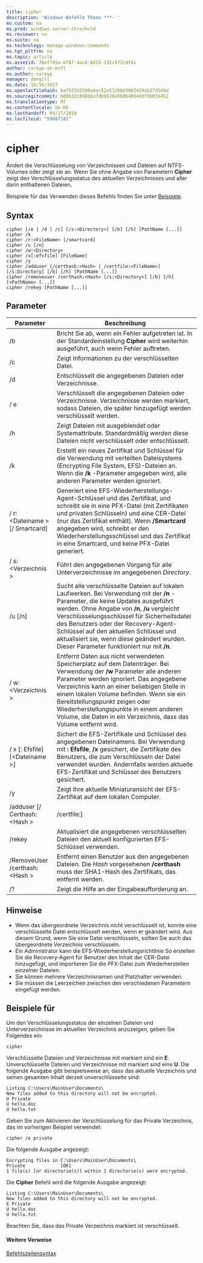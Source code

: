 ```yaml
---
title: cipher
description: 'Windows-Befehle Thema ***- '
ms.custom: na
ms.prod: windows-server-threshold
ms.reviewer: na
ms.suite: na
ms.technology: manage-windows-commands
ms.tgt_pltfrm: na
ms.topic: article
ms.assetid: 78ef795e-0f87-4acd-8d15-192c972c0f41
author: coreyp-at-msft
ms.author: coreyp
manager: dongill
ms.date: 10/16/2017
ms.openlocfilehash: baf527d3590a4ec52a51260d3083419ab27d548d
ms.sourcegitcommit: 0d0b32c8986ba7db9536e0b8648d4ddf9b03e452
ms.translationtype: MT
ms.contentlocale: de-DE
ms.lasthandoff: 04/17/2019
ms.locfileid: "59887181"
---
```

# <a name="cipher"></a>cipher



Ändert die Verschlüsselung von Verzeichnissen und Dateien auf NTFS-Volumes oder zeigt sie an. Wenn Sie ohne Angabe von Parametern **Cipher** zeigt den Verschlüsselungsstatus des aktuellen Verzeichnisses und aller darin enthaltenen Dateien.

Beispiele für das Verwenden dieses Befehls finden Sie unter [Beispiele](#BKMK_examples).

## <a name="syntax"></a>Syntax

```
cipher [/e | /d | /c] [/s:<Directory>] [/b] [/h] [PathName [...]]
cipher /k
cipher /r:<FileName> [/smartcard]
cipher /u [/n]
cipher /w:<Directory>
cipher /x[:efsfile] [FileName]
cipher /y
cipher /adduser [/certhash:<Hash> | /certfile:<FileName>] [/s:Directory] [/b] [/h] [PathName [...]]
cipher /removeuser /certhash:<Hash> [/s:<Directory>] [/b] [/h] [<PathName> [...]]
cipher /rekey [PathName [...]]
```

## <a name="parameters"></a>Parameter

|Parameter|Beschreibung|
|----------|-----------|
|/b|Bricht Sie ab, wenn ein Fehler aufgetreten ist. In der Standardeinstellung **Cipher** wird weiterhin ausgeführt, auch wenn Fehler auftreten.|
|/c|Zeigt Informationen zu der verschlüsselten Datei.|
|/d|Entschlüsselt die angegebenen Dateien oder Verzeichnisse.|
|/ e|Verschlüsselt die angegebenen Dateien oder Verzeichnisse. Verzeichnisse werden markiert, sodass Dateien, die später hinzugefügt werden verschlüsselt werden.|
|/h|Zeigt Dateien mit ausgeblendet oder Systemattribute. Standardmäßig werden diese Dateien nicht verschlüsselt oder entschlüsselt.|
|/k|Erstellt ein neues Zertifikat und Schlüssel für die Verwendung mit verteilten Dateisystems (Encrypting File System, EFS)-Dateien an. Wenn die **/k** -Parameter angegeben wird, alle anderen Parameter werden ignoriert.|
|/ r:\<Dateiname > [/ Smartcard]|Generiert eine EFS-Wiederherstellungs-Agent-Schlüssel und das Zertifikat, und schreibt sie in eine PFX-Datei (mit Zertifikaten und privaten Schlüsseln) und eine CER-Datei (nur das Zertifikat enthält). Wenn **/Smartcard** angegeben wird, schreibt er den Wiederherstellungsschlüssel und das Zertifikat in eine Smartcard, und keine PFX-Datei generiert.|
|/ s:\<Verzeichnis >|Führt den angegebenen Vorgang für alle Unterverzeichnisse im angegebenen *Directory*.|
|/u [/n]|Sucht alle verschlüsselte Dateien auf lokalen Laufwerken. Bei Verwendung mit der **/n** -Parameter, die keine Updates ausgeführt werden. Ohne Angabe von **/n**, **/u** vergleicht Verschlüsselungsschlüssel für Sicherheitsdatei des Benutzers oder der Recovery-Agent-Schlüssel auf den aktuellen Schlüssel und aktualisiert sie, wenn diese geändert wurden. Dieser Parameter funktioniert nur mit **/n**.|
|/ w:\<Verzeichnis >|Entfernt Daten aus nicht verwendeten Speicherplatz auf dem Datenträger. Bei Verwendung der **/w** Parameter alle anderen Parameter werden ignoriert. Das angegebene Verzeichnis kann an einer beliebigen Stelle in einem lokalen Volume befinden. Wenn sie ein Bereitstellungspunkt zeigen oder Wiederherstellungspunkte in einem anderen Volume, die Daten in ein Verzeichnis, dass das Volume entfernt wird.|
|/ x [: Efsfile] [\<Dateiname >]|Sichert die EFS-Zertifikate und Schlüssel des angegebenen Dateinamens. Bei Verwendung mit **: Efsfile**, **/x** gesichert, die Zertifikate des Benutzers, die zum Verschlüsseln der Datei verwendet wurden. Andernfalls werden aktuelle EFS-Zertifikat und Schlüssel des Benutzers gesichert.|
|/y|Zeigt Ihre aktuelle Miniaturansicht der EFS-Zertifikat auf dem lokalen Computer.|
|/adduser [/ Certhash:\<Hash > | /certfile:<FileName>]|Fügt einen Benutzer für die angegebenen verschlüsselten Dateien. Bei Verwendung mit **/certhash**, **Cipher** sucht nach einem Zertifikat mit dem SHA1-Hash angegeben. Bei Verwendung mit **/certfile**, **Cipher** extrahiert das Zertifikat aus dem angegebenen Dateinamen.|
|/rekey|Aktualisiert die angegebenen verschlüsselten Dateien den aktuell konfigurierten EFS-Schlüssel verwenden.|
|/RemoveUser /certhash:\<Hash >|Entfernt einen Benutzer aus den angegebenen Dateien. Die *Hash* vorgesehenen **/certhash** muss der SHA1-Hash des Zertifikats, das entfernt werden.|
|/?|Zeigt die Hilfe an der Eingabeaufforderung an.|

## <a name="remarks"></a>Hinweise

-   Wenn das übergeordnete Verzeichnis nicht verschlüsselt ist, konnte eine verschlüsselte Datei entschlüsselt werden, wenn er geändert wird. Aus diesem Grund, wenn Sie eine Datei verschlüsseln, sollten Sie auch das übergeordnete Verzeichnis verschlüsseln.
-   Ein Administrator kann die EFS-Wiederherstellungsrichtlinie So erstellen Sie die Recovery-Agent für Benutzer den Inhalt der CER-Datei hinzugefügt, und importieren Sie die PFX-Datei zum Wiederherstellen einzelner Dateien.
-   Sie können mehrere Verzeichnisnamen und Platzhalter verwenden.
-   Sie müssen die Leerzeichen zwischen den verschiedenen Parametern eingefügt werden.

## <a name="BKMK_examples"></a>Beispiele für

Um den Verschlüsselungsstatus der einzelnen Dateien und Unterverzeichnisse im aktuellen Verzeichnis anzuzeigen, geben Sie Folgendes ein:
```
cipher
```
Verschlüsselte Dateien und Verzeichnisse mit markiert sind ein **E**. Unverschlüsselte Dateien und Verzeichnisse mit markiert sind eine **U**. Die folgende Ausgabe gibt beispielsweise an, dass das aktuelle Verzeichnis und seinen gesamten Inhalt derzeit unverschlüsselte sind:
```
Listing C:\Users\MainUser\Documents\
New files added to this directory will not be encrypted.
U Private
U hello.doc
U hello.txt
```
Geben Sie zum Aktivieren der Verschlüsselung für das Private Verzeichnis, das im vorherigen Beispiel verwendet:
```
cipher /e private
```
Die folgende Ausgabe angezeigt:
```
Encrypting files in C:\Users\MainUser\Documents\
Private             [OK]
1 file(s) [or directorie(s)] within 1 directorie(s) were encrypted.
```
Die **Cipher** Befehl wird die folgende Ausgabe angezeigt:
```
Listing C:\Users\MainUser\Documents\
New files added to this directory will not be encrypted.
E Private
U hello.doc
U hello.txt
```
Beachten Sie, dass das Private Verzeichnis markiert ist verschlüsselt.

#### <a name="additional-references"></a>Weitere Verweise

[Befehlszeilensyntax](command-line-syntax-key.md)